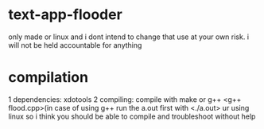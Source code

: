 # text-app-flooder

only made or linux and i dont intend to change that
use at your own risk. i will not be held accountable for anything
# compilation
1 dependencies:
xdotools
2 compiling:
compile with make <make flood> or g++ <g++ flood.cpp>(in case of using g++ run the a.out first with <./a.out>
ur using linux so i think you should be able to compile and troubleshoot without help
